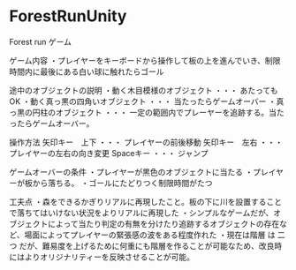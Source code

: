 # ForestRunUnity

Forest run ゲーム

ゲーム内容
・プレイヤーをキーボードから操作して板の上を進んでいき、制限時間内に最後にある白い球に触れたらゴール

途中のオブジェクトの説明
・動く木目模様のオブジェクト ・・・ あたってもOK
・動く真っ黒の四角いオブジェクト ・・・ 当たったらゲームオーバー
・真っ黒の円柱のオブジェクト ・・・ 一定の範囲内でプレーヤーを追跡する。当たったらゲームオーバー。


操作方法
矢印キー　上下 ・・・ プレイヤーの前後移動
矢印キー　左右 ・・・ プレイヤーの左右の向き変更
Spaceキー ・・・ ジャンプ


ゲームオーバーの条件
・プレイヤーが黒色のオブジェクトに当たる
・プレイヤーが板から落ちる。
・ゴールにたどりつく制限時間がたつ

工夫点
・森をできるかぎりリアルに再現したこと。板の下に川を設置することで落ちてはいけない状況をよりリアルに再現した
・シンプルなゲームだが、オブジェクトによって当たり判定の有無を分けたり追跡するオブジェクトの存在など、場面によってプレイヤーの緊張感の波をある程度作れた
・現在は階層 は 二つ だが、難易度を上げるために何重にも階層を作ることが可能なため、改良時にはよりオリジナリティーを反映させることが可能。
